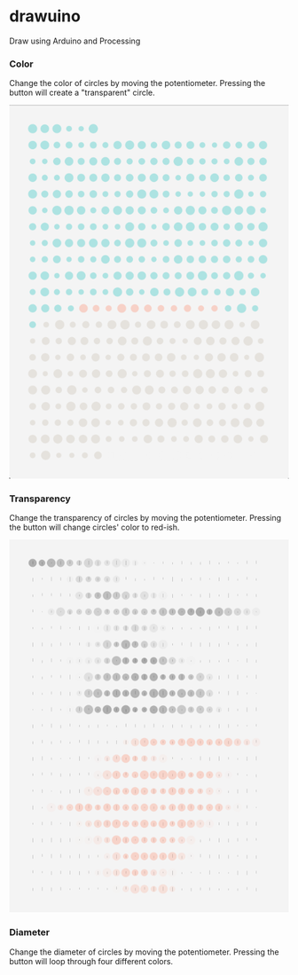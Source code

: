 # drawuino
Draw using Arduino and Processing

### Color

Change the color of circles by moving the potentiometer. Pressing the button will create a "transparent" circle.

![alt text](https://raw.githubusercontent.com/lssr/drawuino/master/changeColorExample.png)

### Transparency

Change the transparency of circles by moving the potentiometer. Pressing the button will change circles' color to red-ish.

![alt text](https://raw.githubusercontent.com/lssr/drawuino/master/ChangeTransparencyExample.png)

### Diameter

Change the diameter of circles by moving the potentiometer. Pressing the button will loop through four different colors.

